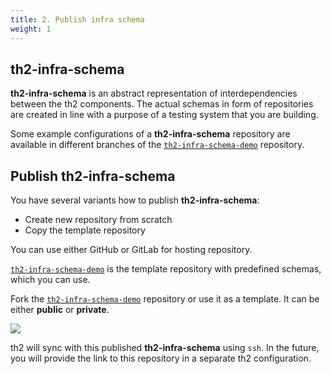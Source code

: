 ```yaml
---
title: 2. Publish infra schema
weight: 1
---
```


## th2-infra-schema

**th2-infra-schema** is an abstract representation of interdependencies between the th2 components.
The actual schemas in form of repositories are created in line with a purpose of a testing system that you are building.

Some example configurations of a **th2-infra-schema** repository are available in different branches of the
[`th2-infra-schema-demo`](https://github.com/th2-net/th2-infra-schema-demo/tree/master) repository.

## Publish th2-infra-schema

You have several variants how to publish **th2-infra-schema**:
- Create new repository from scratch
- Copy the template repository

You can use either GitHub or GitLab for hosting repository.

[`th2-infra-schema-demo`](https://github.com/th2-net/th2-infra-schema-demo/tree/master)
is the template repository with predefined schemas, which you can use.

Fork the [`th2-infra-schema-demo`](https://github.com/th2-net/th2-infra-schema-demo/tree/master)
repository or use it as a template. It can be either **public** or **private**.

![](/img/getting-started/th2-infra-schema/git-based/clone-th2-infra-schema-demo.png)

<notice info >

th2 will sync with this published **th2-infra-schema** using `ssh`.
In the future, you will provide the link to this repository in a separate th2 configuration.

</notice >

